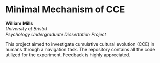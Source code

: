 # Minimal Mechanism of CCE

**William Mills**  
*University of Bristol*  
*Psychology Undergraduate Dissertation Project*

This project aimed to investigate cumulative cultural evolution (CCE) in humans through a navigation task. The repository contains all the code utilized for the experiment. Feedback is highly appreciated.

